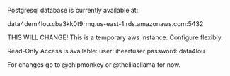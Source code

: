 Postgresql database is currently available at:

data4dem4lou.cba3kk0t9rmq.us-east-1.rds.amazonaws.com:5432

THIS WILL CHANGE!  This is a temporary aws instance.  Configure flexibly.

Read-Only Access is available:
user:  iheartuser
password:  data4lou

For changes go to @chipmonkey or @thelilacllama for now.
